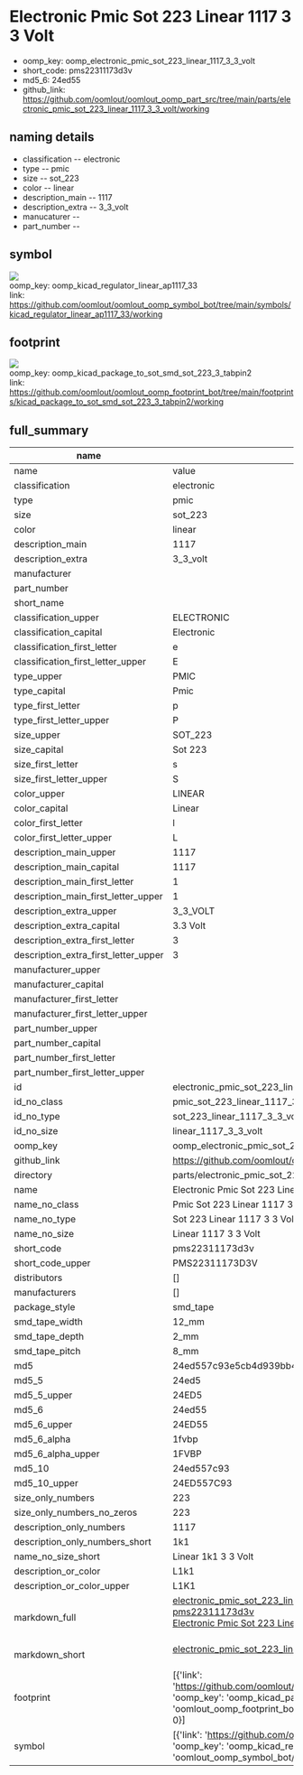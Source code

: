 # Electronic Pmic Sot 223 Linear 1117 3 3 Volt

  
* oomp_key: oomp_electronic_pmic_sot_223_linear_1117_3_3_volt 
* short_code: pms22311173d3v
* md5_6: 24ed55  
* github_link: https://github.com/oomlout/oomlout_oomp_part_src/tree/main/parts/electronic_pmic_sot_223_linear_1117_3_3_volt/working  
## naming details
* classification -- electronic
* type -- pmic
* size -- sot_223
* color -- linear
* description_main -- 1117
* description_extra -- 3_3_volt
* manucaturer -- 
* part_number -- 



## symbol

![](symbol/{index}/working/working_600.png)  
oomp_key: oomp_kicad_regulator_linear_ap1117_33  
link: https://github.com/oomlout/oomlout_oomp_symbol_bot/tree/main/symbols/kicad_regulator_linear_ap1117_33/working  

## footprint

![](footprint/{index}/working/working_600.png)  
oomp_key: oomp_kicad_package_to_sot_smd_sot_223_3_tabpin2  
link: https://github.com/oomlout/oomlout_oomp_footprint_bot/tree/main/footprints/kicad_package_to_sot_smd_sot_223_3_tabpin2/working  

## full_summary
| name | value | 
| --- | --- | 
| name | value | 
| classification | electronic | 
| type | pmic | 
| size | sot_223 | 
| color | linear | 
| description_main | 1117 | 
| description_extra | 3_3_volt | 
| manufacturer |  | 
| part_number |  | 
| short_name |  | 
| classification_upper | ELECTRONIC | 
| classification_capital | Electronic | 
| classification_first_letter | e | 
| classification_first_letter_upper | E | 
| type_upper | PMIC | 
| type_capital | Pmic | 
| type_first_letter | p | 
| type_first_letter_upper | P | 
| size_upper | SOT_223 | 
| size_capital | Sot 223 | 
| size_first_letter | s | 
| size_first_letter_upper | S | 
| color_upper | LINEAR | 
| color_capital | Linear | 
| color_first_letter | l | 
| color_first_letter_upper | L | 
| description_main_upper | 1117 | 
| description_main_capital | 1117 | 
| description_main_first_letter | 1 | 
| description_main_first_letter_upper | 1 | 
| description_extra_upper | 3_3_VOLT | 
| description_extra_capital | 3.3 Volt | 
| description_extra_first_letter | 3 | 
| description_extra_first_letter_upper | 3 | 
| manufacturer_upper |  | 
| manufacturer_capital |  | 
| manufacturer_first_letter |  | 
| manufacturer_first_letter_upper |  | 
| part_number_upper |  | 
| part_number_capital |  | 
| part_number_first_letter |  | 
| part_number_first_letter_upper |  | 
| id | electronic_pmic_sot_223_linear_1117_3_3_volt | 
| id_no_class | pmic_sot_223_linear_1117_3_3_volt | 
| id_no_type | sot_223_linear_1117_3_3_volt | 
| id_no_size | linear_1117_3_3_volt | 
| oomp_key | oomp_electronic_pmic_sot_223_linear_1117_3_3_volt | 
| github_link | https://github.com/oomlout/oomlout_oomp_part_src/tree/main/parts/electronic_pmic_sot_223_linear_1117_3_3_volt/working | 
| directory | parts/electronic_pmic_sot_223_linear_1117_3_3_volt | 
| name | Electronic Pmic Sot 223 Linear 1117 3 3 Volt | 
| name_no_class | Pmic Sot 223 Linear 1117 3 3 Volt | 
| name_no_type | Sot 223 Linear 1117 3 3 Volt | 
| name_no_size | Linear 1117 3 3 Volt | 
| short_code | pms22311173d3v | 
| short_code_upper | PMS22311173D3V | 
| distributors | [] | 
| manufacturers | [] | 
| package_style | smd_tape | 
| smd_tape_width | 12_mm | 
| smd_tape_depth | 2_mm | 
| smd_tape_pitch | 8_mm | 
| md5 | 24ed557c93e5cb4d939bb45cf16d2762 | 
| md5_5 | 24ed5 | 
| md5_5_upper | 24ED5 | 
| md5_6 | 24ed55 | 
| md5_6_upper | 24ED55 | 
| md5_6_alpha | 1fvbp | 
| md5_6_alpha_upper | 1FVBP | 
| md5_10 | 24ed557c93 | 
| md5_10_upper | 24ED557C93 | 
| size_only_numbers | 223 | 
| size_only_numbers_no_zeros | 223 | 
| description_only_numbers | 1117 | 
| description_only_numbers_short | 1k1 | 
| name_no_size_short | Linear 1k1 3 3 Volt | 
| description_or_color | L1k1 | 
| description_or_color_upper | L1K1 | 
| markdown_full | [electronic_pmic_sot_223_linear_1117_3_3_volt](https://github.com/oomlout/oomlout_oomp_part_src/tree/main/parts/electronic_pmic_sot_223_linear_1117_3_3_volt/working)<br>[pms22311173d3v](https://github.com/oomlout/oomlout_oomp_part_src/tree/main/parts/electronic_pmic_sot_223_linear_1117_3_3_volt/working)<br>[Electronic Pmic Sot 223 Linear 1117 3 3 Volt](https://github.com/oomlout/oomlout_oomp_part_src/tree/main/parts/electronic_pmic_sot_223_linear_1117_3_3_volt/working)<br><br> | 
| markdown_short | [electronic_pmic_sot_223_linear_1117_3_3_volt](https://github.com/oomlout/oomlout_oomp_part_src/tree/main/parts/electronic_pmic_sot_223_linear_1117_3_3_volt/working)<br><br> | 
| footprint | [{'link': 'https://github.com/oomlout/oomlout_oomp_footprint_bot/tree/main/foootprntss/kicad_package_to_sot_smd_sot_223_3_tabpin2', 'oomp_key': 'oomp_kicad_package_to_sot_smd_sot_223_3_tabpin2', 'directory': 'oomlout_oomp_footprint_bot/footprints/kicad_package_to_sot_smd_sot_223_3_tabpin2//working/working.kicad_mod', 'index': 0}] | 
| symbol | [{'link': 'https://github.com/oomlout/oomlout_oomp_symbol_bot/tree/main/symbols/kicad_regulator_linear_ap1117_33', 'oomp_key': 'oomp_kicad_regulator_linear_ap1117_33', 'directory': 'oomlout_oomp_symbol_bot/symbols/kicad_regulator_linear_ap1117_33//working/working.kicad_sym', 'index': 0}] | 
